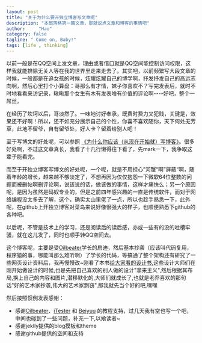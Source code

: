 ```yaml
---
layout: post
title: "关于为什么要开独立博客写文章呢"
description: "本部落格第一篇文章，那就说点文章和博客的事情吧"
author:     "Hao"
category: false
tagline: " Come on, Baby!"
tags: [life , thinking]
---
```

<div class="blogcontent">
	<p>
		以前一般是在QQ空间上发文章，理由或者借口就是QQ空间能控制访问权限，这样我就能排除无关人等在我的世界里走来走去了。其实吧，以前频繁写大段文章的时候，一般都是在追女孩的时候，炫耀炫耀自己的博学啊，抒发抒发自己的高远志向啊，然后心里打个小算盘：哥那么有才情，妹子你喜欢不？写完发表后，就时不时地看看来访记录，瞅瞅那个女生有木有发表啥有价值的评论啊----好吧，整个一屌丝。
	</p>
	<p>
		在经历了坎坷以后，哥淡然了。一味地讨好奉承，既费时费力又犯贱，关键是，效果还不好啊！所以，还不如充分展示自己的个性，你喜不喜欢随你，天下何处无芳草，此地不留爷，自有留爷处，好人卡？留着给别人吧！
	</p>
	<p>
		至于写博文的好处呢，可以参照 <a href="http://mindhacks.cn/2009/02/15/why-you-should-start-blogging-now/" target="_blank">《为什么你应该（从现在开始就）写博客》</a>。很多好处啊，不过这文章真长，我看了十几行懒得往下看了，先mark一下，我争取这辈子能看完。
	</p>
	<p>
		而至于开独立博客写博文的好处呢，一个呢，就是不用担心”河蟹“啊”屏蔽“啊，随着年龄的增长，越来越不够淡定了，不想再因为仅仅抱怨一下微软64位整数的问题而被删帖啊删评论啊，说该说的话，做该做的事情，这样才痛快么；另一个原因呢，是因为虽然是码奴专业的，但是之前四年感兴趣的一直是传统软件，而对于网络编程没太多去了解，这个，确实太山里佬了一点，所以也趁手熟悉一下，此外呢，在github上开独立博客对菜鸟来说好像很强大的样子，也顺便熟悉下github的各种吧。
	</p>
	<p>
		以后呢，不管是技术上的学习，还是阅读后的读后感，亦或一些有的没的吐槽牢骚，就在这儿发了，同时也顺手转QQ空间去。
	</p>
	<p>
		这个博客呢，主要是受<a href="http://oilbeater.com" target="_blank">Oilbeater</a>学长的启迪，然后基本抄袭（应该叫代码复用，程序猿的事，哪能叫那么难听啊）了学长的代码，等搞通了整个架构还有研究了一些网页设计资料后，我再慢慢改~刚看了本书<a href="http://book.douban.com/subject/3323633/" target="_blank">给大家看的设计书</a>,这些设计大师们在刚开始做设计的时候,也是先把自己喜欢的别人做的设计"拿来主义",然后根据其布局,换上自己的内容和图片,潜移默化的,大师们就成长了,也就是老乔喜欢的那句话"好的艺术家抄袭,伟大的艺术家剽窃",那我就先当个好的吧,嘿嘿
	</p>
	<p>
		然后按照惯例发表感谢：
	</p>
	<ul>
		<li>
			感谢<a href="http://oilbeater.com" target="_blank">Oilbeater</a>、<a href="http://itester.me" target="_blank">iTester</a> 和 <a href="http://beiyuu.com" target="_blank">Beiyuu</a>	 的教程支持，过几天我有空也写一个吧，中间也碰到了一些问题，补充一下,以飨读者~
		</li>
		<li>	感谢jeklly提供的blog摸板和theme
		</li>
		<li>
			感谢github提供的空间和支持
		</li>
	</ul>    
</div>
